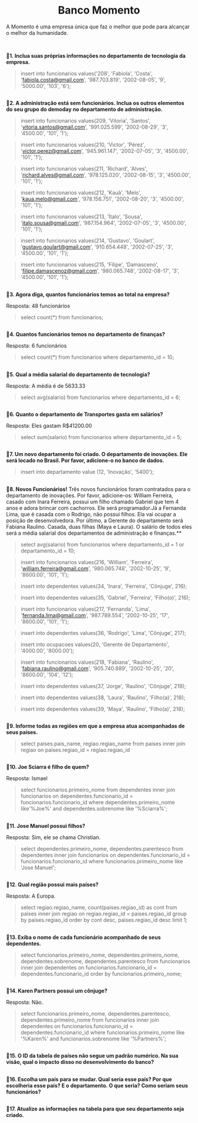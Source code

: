 <h1 align='center'>Banco Momento</h1>
<p>
A Momento é uma empresa única que faz o melhor que pode para alcançar o melhor da humanidade. 
</p><br>


**🔹1. Inclua suas próprias informações no departamento de tecnologia da empresa.**

>insert into funcionarios values('208', 'Fabiola', 'Costa', 'fabiola.costa@gmail.com', '987.703.819', '2002-08-05', '9', '5000.00', '103', '6');


##

**🔹2. A administração está sem funcionários. Inclua os outros elementos do seu grupo do demoday no departamento de administração.**

>insert into funcionarios values(209, 'Vitoria', 'Santos', 'vitoria.santos@gmail.com', '991.025.599', '2002-08-29', '3', '4500.00', '101', '1');

>insert into funcionarios values(210, 'Victor', 'Pérez', 'victor.perez@gmail.com', '945.961.147', '2002-07-05', '3', '4500.00', '101', '1');

>insert into funcionarios values(211, 'Richard', 'Alves', 'richard.alves@gmail.com', '978.125.020', '2002-08-15', '3', '4500.00', '101', '1');

>insert into funcionarios values(212, 'Kauã', 'Melo', 'kaua.melo@gmail.com', '978.156.751', '2002-08-20', '3', '4500.00', '101', '1');

>insert into funcionarios values(213, 'Ítalo', 'Sousa', 'italo.sousa@gmail.com', '987.154.964', '2002-07-05', '3', '4500.00', '101', '1');

>insert into funcionarios values(214, 'Gustavo', 'Goulart', 'gustavo.goulart@gmail.com', '910.654.448', '2002-07-25', '3', '4500.00', '101', '1');

>insert into funcionarios values(215, 'Filipe', 'Damasceno', 'filipe.damascenoz@gmail.com', '980.065.748', '2002-08-17', '3', '4500.00', '101', '1');

##

**🔹3. Agora diga, quantos funcionários temos ao total na empresa?**

Resposta: 48 funcionários

>select count(*) from funcionarios;

##

**🔹4. Quantos funcionários temos no departamento de finanças?**

Resposta: 6 funcionários

>select count(*) from funcionarios where departamento_id = 10;

##

**🔹5. Qual a média salarial do departamento de tecnologia?**

Resposta: A média é de 5633.33

>select avg(salario) from funcionarios where departamento_id = 6;

##

**🔹6. Quanto o departamento de Transportes gasta em salários?**

Resposta: Eles gastam R$41200.00

>select sum(salario) from funcionarios where departamento_id = 5;

##

**🔹7. Um novo departamento foi criado. O departamento de inovações. Ele será locado no Brasil. Por favor, adicione-o no banco de dados.**

>insert into departamento value (12, 'Inovação', '5400'); 

##

**🔹8. Novos Funcionários!**
Três novos funcionários foram contratados para o departamento de inovações. Por favor, adicione-os: William Ferreira, casado com Inara Ferreira, possui um filho chamado Gabriel que tem 4 anos e adora brincar com cachorros. Ele será programador.Já a Fernanda Lima, que é casada com o Rodrigo, não possui filhos. Ela vai ocupar a posição de desenvolvedora.  Por último, a Gerente do departamento será Fabiana Raulino. Casada, duas filhas (Maya e Laura). 
O salário de todos eles será a média salarial dos departamentos de administração e finanças.**

>select avg(salario) from funcionarios where departamento_id = 1 or departamento_id = 10;

>insert into funcionarios values(216, 'William', 'Ferreira', 'william.ferreira@gmail.com', '980.065.748', '2002-10-25', '9', '8600.00', '101', '1');

>insert into dependentes values(34, 'Inara', 'Ferreira', 'Cônjuge', 216);

>insert into dependentes values(35, 'Gabriel', 'Ferreira', 'Filho(o)', 216);

>insert into funcionarios values(217, 'Fernanda', 'Lima', 'fernanda.lima@gmail.com', '987.789.554', '2002-10-25', '17', '8600.00', '101', '1');

>insert into dependentes values(36, 'Rodrigo', 'Lima', 'Cônjuge', 217);

>insert into ocupacoes values(20, 'Gerente de Departamento', '4000.00', '8000.00');

>insert into funcionarios values(218, 'Fabiana', 'Raulino', 'fabiana.raulino@gmail.com', '905.740.889', '2002-10-25', '20', '8600.00', '104', '12');

>insert into dependentes values(37, 'Jorge', 'Raulino', 'Cônjuge', 218);

>insert into dependentes values(38, 'Laura', 'Raulino', 'Filho(a)', 218);

>insert into dependentes values(39, 'Maya', 'Raulino', 'Filho(a)', 218);

##

**🔹9. Informe todas as regiões em que a empresa atua acompanhadas de seus países.**

>select paises.pais_name, regiao.regiao_name from paises 
inner join regiao
on paises.regiao_id = regiao.regiao_id

##

**🔹10. Joe Sciarra é filho de quem?**

Resposta: Ismael
>select funcionarios.primeiro_nome from dependentes inner join funcionarios on dependentes.funcionario_id = funcionarios.funcionario_id where dependentes.primeiro_nome like'%Joe%' and dependentes.sobrenome like '%Sciarra%';

##

**🔹11. Jose Manuel possui filhos?**

Resposta: Sim, ele se chama Christian.

>select dependentes.primeiro_nome, dependentes.parentesco from dependentes inner join funcionarios on dependentes.funcionario_id = funcionarios.funcionario_id where funcionarios.primeiro_nome like 'Jose Manuel';

##

**🔹12. Qual região possui mais países?**

Resposta: A Europa.

>select regiao.regiao_name, count(paises.regiao_id) as cont from paises inner join regiao on regiao.regiao_id = paises.regiao_id group by paises.regiao_id order by cont desc, paises.regiao_id desc limit 1;

##


**🔹13. Exiba o nome de cada funcionário acompanhado de seus dependentes.**

>select funcionarios.primeiro_nome, dependentes.primeiro_nome, dependentes.sobrenome, dependentes.parentesco from funcionarios inner join dependentes on funcionarios.funcionario_id = dependentes.funcionario_id order by funcionarios.primeiro_nome;

##

**🔹14. Karen Partners possui um cônjuge?**

Resposta: Não.

>select funcionarios.primeiro_nome, dependentes.parentesco, dependentes.primeiro_nome  from funcionarios inner join dependentes on funcionarios.funcionario_id = dependentes.funcionario_id where funcionarios.primeiro_nome like '%Karen%' and funcionarios.sobrenome like '%Partners%';

##

**🔹15. O ID da tabela de países não segue um padrão numérico. Na sua visão, qual o impacto disso no desenvolvimento do banco?**

##

**🔹16. Escolha um país para se mudar. Qual seria esse país? Por que escolheria esse país? E o departamento. O que seria? Como seriam seus funcionários?**

##

**🔹17. Atualize as informações na tabela para que seu departamento seja criado.**









